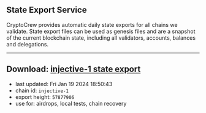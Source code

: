 ## State Export Service
CryptoCrew provides automatic daily state exports for all chains we validate. State export files can be used as genesis files and are a snapshot of the current blockchain state, including all validators, accounts, balances and delegations.

---
**Download: [injective-1 state export](https://dl.ccvalidators.com/SERVICE/injective/injective-1_export_57877906.json)**
---

- last updated: Fri Jan 19 2024 18:50:43
- chain id: `injective-1`
- export height: `57877906`
- use for: airdrops, local tests, chain recovery
